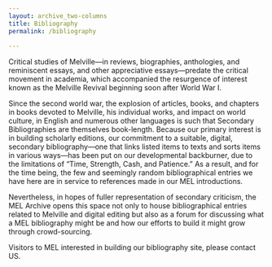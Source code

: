 ```yaml
---
layout: archive_two-columns
title: Bibliography
permalink: /bibliography
 
---
```

 
Critical studies of Melville—in reviews, biographies, anthologies, and reminiscent essays, and other appreciative essays—predate the critical movement in academia, which accompanied the resurgence of interest known as the Melville Revival beginning soon after World War I. 

Since the second world war, the explosion of articles, books, and chapters in books devoted to Melville, his individual works, and impact on world culture, in English and numerous other languages is such that Secondary Bibliographies are themselves book-length. Because our primary interest is in building scholarly editions, our commitment to a suitable, digital, secondary bibliography—one that links listed items to texts and sorts items in various ways—has been put on our developmental backburner, due to the limitations of “Time, Strength, Cash, and Patience.” As a result, and for the time being, the few and seemingly random bibliographical entries we have here are in service to references made in our MEL introductions.

Nevertheless, in hopes of fuller representation of secondary criticism, the MEL Archive opens this space not only to house bibliographical entries related to Melville and digital editing but also as a forum for discussing what a MEL bibliography might be and how our efforts to build it might grow through crowd-sourcing. 

Visitors to MEL interested in building our bibliography site, please contact US.